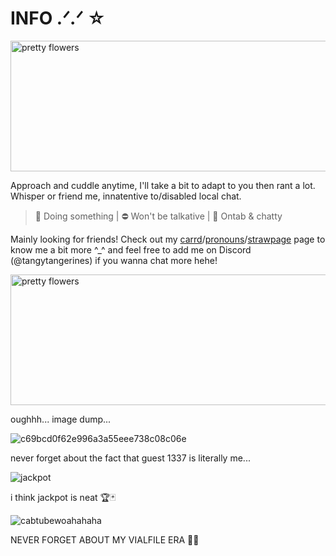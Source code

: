 # INFO .ᐟ.ᐟ  ☆

<img width="2048" height="209" alt="pretty flowers" src="https://github.com/user-attachments/assets/e56c72bc-db04-4a4f-8eea-a6f39762e452" />

Approach and cuddle anytime, I'll take a bit to adapt to you then rant a lot. Whisper or friend me, innatentive to/disabled local chat.

> 🌙 Doing something | ⛔ Won't be talkative | 💬 Ontab & chatty

  Mainly looking for friends! Check out my [carrd](https://tangytangerines.carrd.co/#)/[pronouns](https://en.pronouns.page/@tangytangerines)/[strawpage](https://tangytangerines.straw.page/) page to know me a bit more ^_^ and feel free to add me on Discord (@tangytangerines) if you wanna chat more hehe!
  

<img width="2048" height="209" alt="pretty flowers" src="https://github.com/user-attachments/assets/78f1f9c7-29f4-4edb-8fde-b161c5e54f43" />

oughhh... image dump...

![c69bcd0f62e996a3a55eee738c08c06e](https://github.com/user-attachments/assets/740db627-0f3b-4ca5-bacc-8190eac808cf) 

never forget about the fact that guest 1337 is literally me... 

![jackpot](https://github.com/user-attachments/assets/8ac51521-0472-4849-9c73-bf7b57f37b6c)

i think jackpot is neat  🏆🃏

![cabtubewoahahaha](https://github.com/user-attachments/assets/5eaf139a-8da6-4e59-861f-833790bcd390)

NEVER FORGET ABOUT MY VIALFILE ERA 🧪📁
